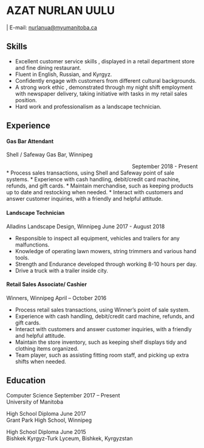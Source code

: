 # AZAT NURLAN UULU
| E-mail: nurlanua@myumanitoba.ca

## Skills
* Excellent customer service skills , displayed in a retail department store and fine dining restaurant.
* Fluent in English, Russian, and Kyrgyz.
* Confidently engage with customers from different cultural backgrounds.
* A strong work ethic , demonstrated through my night shift employment with newspaper delivery, taking initiative with tasks in my retail sales position. 
* Hard work and professionalism as a landscape technician.

## Experience
#### Gas Bar Attendant     
Shell / Safeway Gas Bar, Winnipeg                                      
<div style="text-align: right"> September 2018 - Present </div>  
* Process sales transactions, using Shell and Safeway point of sale systems.
* Experience with cash handling, debit/credit card machine, refunds, and gift cards.
* Maintain merchandise, such as keeping products up to date and restocking when needed.
* Interact with customers and answer customer inquiries, with a friendly and helpful attitude.

#### Landscape Technician    
Alladins Landscape Design, Winnipeg                                    June 2017 - August 2018 
* Responsible to inspect all equipment, vehicles and trailers for any malfunctions.
* Knowledge of operating lawn mowers, string trimmers and various hand tools.
* Strength and Endurance developed through working 8-10 hours per day.
* Drive a truck with a trailer inside city.


#### Retail Sales Associate/ Cashier   
Winners, Winnipeg                                                      April – October 2016 
* Process retail sales transactions, using Winner’s point of sale system.
* Experience with cash handling, debit/credit card machine, refunds, and gift cards.
* Interact with customers and answer customer inquiries, with a friendly and helpful attitude.
* Maintain the store inventory, such as keeping shelf displays tidy and clothing items organized.
* Team player, such as assisting fitting room staff, and picking up extra shifts when needed.

## Education

Computer Science September 2017 – Present  
University of Manitoba

High School Diploma June 2017  
Grant Park High School, Winnipeg

High School Diploma June 2015  
Bishkek Kyrgyz-Turk Lyceum, Bishkek, Kyrgyzstan

